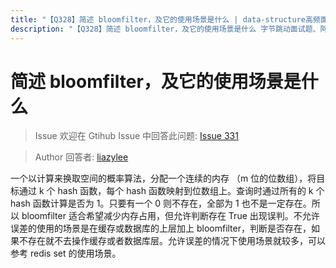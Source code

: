 ```yaml
---
title: "【Q328】简述 bloomfilter，及它的使用场景是什么 | data-structure高频面试题"
description: "【Q328】简述 bloomfilter，及它的使用场景是什么 字节跳动面试题、阿里腾讯面试题、美团小米面试题。"
---
```


# 简述 bloomfilter，及它的使用场景是什么

> Issue
> 欢迎在 Gtihub Issue 中回答此问题: [Issue 331](https://github.com/shfshanyue/Daily-Question/issues/331)

> Author
> 回答者: [liazylee](https://github.com/liazylee)

一个以计算来换取空间的概率算法，分配一个连续的内存 （m 位的位数组），将目标通过 k 个 hash 函数，每个 hash 函数映射到位数组上。查询时通过所有的 k 个 hash 函数计算是否为 1。只要有一个 0 则不存在，全部为 1 也不是一定存在。所以 bloomfilter 适合希望减少内存占用，但允许判断存在 True 出现误判。不允许误差的使用的场景是在缓存或数据库的上层加上 bloomfilter，判断是否存在，如果不存在就不去操作缓存或者数据库层。允许误差的情况下使用场景就较多，可以参考 redis set 的使用场景。
